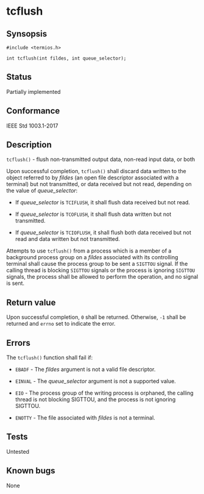 # tcflush

## Synsopsis

`#include <termios.h>`

`int tcflush(int fildes, int queue_selector);`

## Status

Partially implemented

## Conformance

IEEE Std 1003.1-2017

## Description

`tcflush()` - flush non-transmitted output data, non-read input data, or both

Upon successful completion, `tcflush()` shall discard data written to the object referred to by _fildes_ (an open file
descriptor associated with a terminal) but not transmitted, or data received but not read, depending on the value of
_queue_selector_:

* If _queue_selector_ is `TCIFLUSH`, it shall flush data received but not read.

* If _queue_selector_ is `TCOFLUSH`, it shall flush data written but not transmitted.

* If _queue_selector_ is `TCIOFLUSH`, it shall flush both data received but not read and data written but not
transmitted.

Attempts to use `tcflush()` from a process which is a member of a background process group on a _fildes_ associated
with its controlling terminal shall cause the process group to be sent a `SIGTTOU` signal. If the calling thread is
blocking `SIGTTOU` signals or the process is ignoring `SIGTTOU` signals, the process shall be allowed to perform the
operation, and no signal is sent.

## Return value

Upon successful completion, `0` shall be returned. Otherwise, `-1` shall be returned and `errno` set to indicate the
error.

## Errors

The `tcflush()` function shall fail if:

* `EBADF` - The _fildes_ argument is not a valid file descriptor.

* `EINVAL` - The _queue_selector_ argument is not a supported value.

* `EIO` - The process group of the writing process is orphaned, the calling thread is not blocking SIGTTOU, and the
process is not ignoring SIGTTOU.

* `ENOTTY` - The file associated with _fildes_ is not a terminal.

## Tests

Untested

## Known bugs

None
